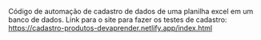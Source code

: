 Código de automação de cadastro de dados de uma planilha excel em um banco de dados.
Link para o site para fazer os testes de cadastro: https://cadastro-produtos-devaprender.netlify.app/index.html
